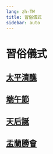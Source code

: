```yaml
---
lang: zh-TW
title: 習俗儀式
sidebar: auto
---
```


# 習俗儀式
## [太平清醮](jiao-festival.md)
## 
## [端午節](dragon-boat-festival.md)
## [天后誕](tin-hau-festival.md)
## [盂蘭勝會](yu-lan-festival.md)